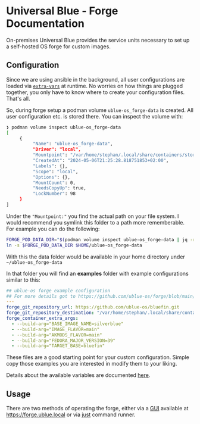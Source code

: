 # Universal Blue - Forge Documentation

On-premises Universal Blue provides the service units necessary to set up a self-hosted
OS forge for custom images.

## Configuration

Since we are using ansible in the background, all user configurations are loaded via
[`extra-vars`](https://docs.ansible.com/ansible/latest/playbook_guide/playbooks_variables.html#defining-variables-at-runtime)
at runtime. No worries on how things are plugged together, you only have to know where
to create your configuration files. That's all.

So, during forge setup a podman volume `ublue-os_forge-data` is created. All user configuration
etc. is stored there. You can inspect the volume with:

```sh
❯ podman volume inspect ublue-os_forge-data
[
     {
          "Name": "ublue-os_forge-data",
          "Driver": "local",
          "Mountpoint": "/var/home/stephan/.local/share/containers/storage/volumes/ublue-os_forge-data/_data",
          "CreatedAt": "2024-05-06T21:25:28.818751853+02:00",
          "Labels": {},
          "Scope": "local",
          "Options": {},
          "MountCount": 0,
          "NeedsCopyUp": true,
          "LockNumber": 98
     }
]
```

Under the `"Mountpoint:"` you find the actual path on your file system. I would recommend you
symlink this folder to a path more rememberable. For example you can do the following:

```sh
FORGE_POD_DATA_DIR="$(podman volume inspect ublue-os_forge-data | jq -r '.[0].Mountpoint')"
ln -s $FORGE_POD_DATA_DIR $HOME/ublue-os_forge-data
```

With this the data folder would be available in your home directory under `~/ublue-os_forge-data`

In that folder you will find an **examples** folder with example configurations similar to this:

```yaml
## ublue-os forge example configuration
## For more details got to https://github.com/ublue-os/forge/blob/main/docs/variables.md
---
forge_git_repository_url: https://github.com/ublue-os/bluefin.git
forge_git_repository_destination: "/var/home/stephan/.local/share/containers/storage/volumes/ublue-os_forge-data/_data/data/bluefin"
forge_container_extra_args:
  - --build-arg="BASE_IMAGE_NAME=silverblue"
  - --build-arg="IMAGE_FLAVOR=main"
  - --build-arg="AKMODS_FLAVOR=main"
  - --build-arg="FEDORA_MAJOR_VERSION=39"
  - --build-arg="TARGET_BASE=bluefin"
```

These files are a good starting point for your custom configuration. Simple copy those examples
you are interested in modify them to your liking.

Details about the available variables are documented [here](./variables.md).

## Usage

There are two methods of operating the forge, either via a [GUI](./gui.md) available
at <https://forge.ublue.local> or via [just](./just.md) command runner.
